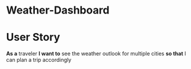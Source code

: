 # Weather-Dashboard
# User Story

**As a** traveler
**I want to** see the weather outlook for multiple cities
**so that** I can plan a trip accordingly

